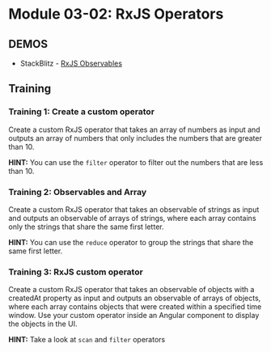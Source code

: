 # Module 03-02: RxJS Operators

## DEMOS

- StackBlitz - [RxJS Observables](https://stackblitz.com/edit/rxjs-observables)

## Training

### Training 1: Create a custom operator

Create a custom RxJS operator that takes an array of numbers as input and outputs an array of 
numbers that only includes the numbers that are greater than 10.

**HINT:** You can use the `filter` operator to filter out the numbers that are less than 10.

### Training 2: Observables and Array

Create a custom RxJS operator that takes an observable of strings as input and outputs an observable 
of arrays of strings, where each array contains only the strings that share the same first letter.

**HINT:** You can use the `reduce` operator to group the strings that share the same first letter.

### Training 3: RxJS custom operator

Create a custom RxJS operator that takes an observable of objects with a createdAt property 
as input and outputs an observable of arrays of objects, where each array contains objects 
that were created within a specified time window. Use your custom operator inside an Angular
component to display the objects in the UI.

**HINT:** Take a look at `scan` and `filter` operators
